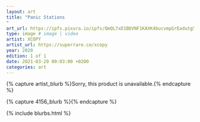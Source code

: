 ```yaml
---
layout: art
title: "Panic Stations
"
art_url: https://ipfs.pixura.io/ipfs/QmQL7xD1BDVNF1KAXK4bucvmpGrEadutg5jbUQzJRk5NGu/panic-stations4.gif
type: image # image | video
artist: XCOPY
artist_url: https://superrare.co/xcopy
year: 2020
edition: 1 of 1
date: 2021-03-20 00:03:00 +0200
categories: art
---
```



{% capture artist_blurb %}Sorry, this product is unavailable.{% endcapture %}

{% capture 4156_blurb %}{% endcapture %}


{% include blurbs.html %}
		